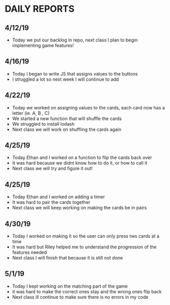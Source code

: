 # DAILY REPORTS
## 4/12/19 
- Today we put our backlog in repo, next class I plan to begin implementing game features!
## 4/16/19
- Today I began to write JS that assigns values to the buttons
- I struggled a lot so next week I will continue to add 
## 4/22/19
- Today we worked on assigning values to the cards, each card now has a letter (ie. A, B , C)
- We started a new function that will shuffle the cards
- We struggled to install lodash 
- Next class we will work on shuffling the cards again
## 4/25/19
- Today Ethan and I worked on a function to flip the cards back over
- It was hard because we didnt know how to do it, or how to call it
- Next class we will try and figure it out!
## 4/25/19
- Today Ethan and I worked on adding a timer
- It was hard to pair the cards together
- Next class we will keep working on making the cards be in pairs
## 4/30/19
- Today I worked on making it so the user can only press two cards at a time
- It was hard but Riley helped me to understand the progression of the features needed
- Next class I will finish that because it is still not done
## 5/1/19
- Today I kept working on the matching part of the game
- it was hard to make the correct ones stay and the wrong ones flip back
- Next class ill continue to make sure there is no errors in my code
